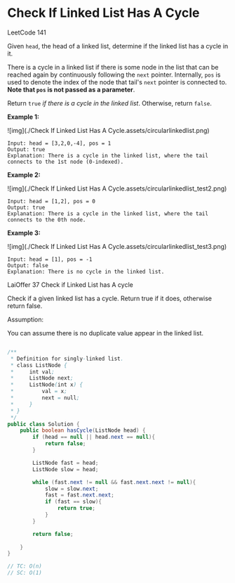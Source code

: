 # Check If Linked List Has A Cycle

LeetCode 141

Given `head`, the head of a linked list, determine if the linked list has a cycle in it.

There is a cycle in a linked list if there is some node in the list that can be reached again by continuously following the `next` pointer. Internally, `pos` is used to denote the index of the node that tail's `next` pointer is connected to. **Note that `pos` is not passed as a parameter**.

Return `true` *if there is a cycle in the linked list*. Otherwise, return `false`.

 

**Example 1:**

![img](./Check If Linked List Has A Cycle.assets/circularlinkedlist.png)

```
Input: head = [3,2,0,-4], pos = 1
Output: true
Explanation: There is a cycle in the linked list, where the tail connects to the 1st node (0-indexed).
```

**Example 2:**

![img](./Check If Linked List Has A Cycle.assets/circularlinkedlist_test2.png)

```
Input: head = [1,2], pos = 0
Output: true
Explanation: There is a cycle in the linked list, where the tail connects to the 0th node.
```

**Example 3:**

![img](./Check If Linked List Has A Cycle.assets/circularlinkedlist_test3.png)

```
Input: head = [1], pos = -1
Output: false
Explanation: There is no cycle in the linked list.
```



LaiOffer 37 Check if Linked List has A cycle

Check if a given linked list has a cycle. Return true if it does, otherwise return false.

 

Assumption:

You can assume there is no duplicate value appear in the linked list.



```java

/**
 * Definition for singly-linked list.
 * class ListNode {
 *     int val;
 *     ListNode next;
 *     ListNode(int x) {
 *         val = x;
 *         next = null;
 *     }
 * }
 */
public class Solution {
    public boolean hasCycle(ListNode head) {
        if (head == null || head.next == null){
            return false;
        }

        ListNode fast = head;
        ListNode slow = head;

        while (fast.next != null && fast.next.next != null){
            slow = slow.next;
            fast = fast.next.next;
            if (fast == slow){
                return true;
            }
        }

        return false;
        
    }
}

// TC: O(n)
// SC: O(1)
```




